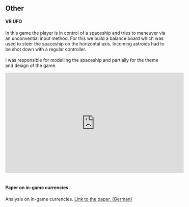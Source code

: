 <html>
    <body>
        <div id="projects_content">
            <h2 style="padding-bottom: 0px;">Other</h2>
            <div id="textContent">
                <div>
                    <h4>VR UFO</h4>
                    <p>
                        In this game the player is in control of a spaceship and tries to maneuver via an unconvential input method. For this we build a balance board which was used to steer the spaceship on the horizontal axis. Incoming astroids had to be shot down with a regular controller. 
                        <br><br>
                        I was responsible for modelling the spaceship and partially for the theme and design of the game.
                    </p>
                    <div id="video">
                        <iframe width="560" height="315" src="https://www.youtube.com/embed/khosEH_eFx0" frameborder="0" gesture="media" allow="encrypted-media" allowfullscreen></iframe>
                    </div>
                    <br>
                    <h4>Paper on in-game currencies</h4>
                    Analysis on in-game currencies.
                    <a href="assets/Other/W%C3%A4hrungen%20in%20Games%20-%20Medien%20und%20Wirtschaft%20-%20Sascha%20Kufahl.pdf">Link to the paper. (German)</a>
                </div>
            </div>
        </div>
    </body>
</html>